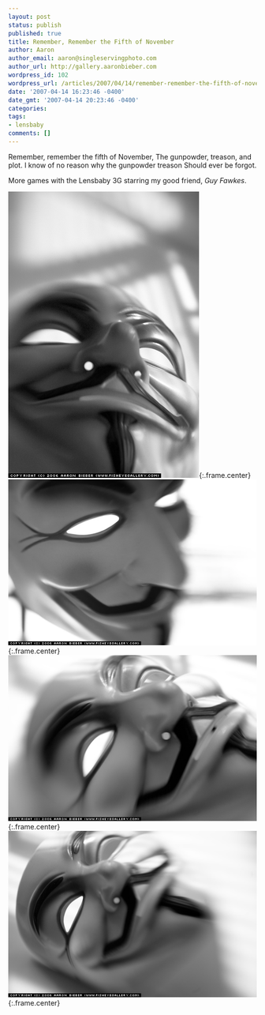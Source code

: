 ```yaml
---
layout: post
status: publish
published: true
title: Remember, Remember the Fifth of November
author: Aaron
author_email: aaron@singleservingphoto.com
author_url: http://gallery.aaronbieber.com
wordpress_id: 102
wordpress_url: /articles/2007/04/14/remember-remember-the-fifth-of-november/
date: '2007-04-14 16:23:46 -0400'
date_gmt: '2007-04-14 20:23:46 -0400'
categories:
tags:
- lensbaby
comments: []
---
```

Remember, remember the fifth of November,
 The gunpowder, treason, and plot.
 I know of no reason why the gunpowder treason
 Should ever be forgot.

More games with the Lensbaby 3G starring my good friend, _Guy Fawkes_.

![](/ssp/14Apr07-01.jpg){:.frame.center}
 ![](/ssp/14Apr07-02.jpg){:.frame.center}
 ![](/ssp/14Apr07-03.jpg){:.frame.center}
 ![](/ssp/14Apr07-04.jpg){:.frame.center}
